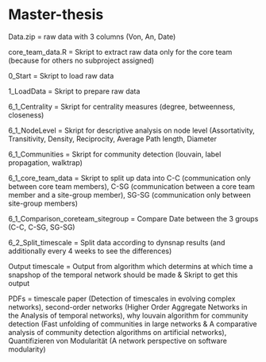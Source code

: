 # Master-thesis

Data.zip = raw data with 3 columns (Von, An, Date)

core_team_data.R = Skript to extract raw data only for the core team (because for others no subproject assigned)

0_Start = Skript to load raw data

1_LoadData = Skript to prepare raw data

6_1_Centrality = Skript for centrality measures (degree, betweenness, closeness)

6_1_NodeLevel = Skript for descriptive analysis on node level (Assortativity, Transitivity, Density, Reciprocity, Average Path length, Diameter

6_1_Communities = Skript for community detection (louvain, label propagation, walktrap)

6_1_core_team_data  = Skript to split up data into C-C (communication only between core team members), C-SG (communication between a core team member and a site-group member), SG-SG (communication only between site-group members) 

6_1_Comparison_coreteam_sitegroup = Compare Date between the 3 groups (C-C, C-SG, SG-SG) 

6_2_Split_timescale = Split data according to dynsnap results (and additionally every 4 weeks to see the differences)

Output timescale = Output from algorithm which determins at which time a snapshop of the temporal network should be made & Skript to get this output

PDFs = timescale paper (Detection of timescales in evolving complex networks), second-order networks (Higher Order Aggregate Networks in the Analysis of temporal networks), why louvain algorithm for community detection (Fast unfolding of communities in large networks & A comparative analysis of community detection algorithms on artificial networks), Quantifizieren von Modularität (A network perspective on software modularity)

